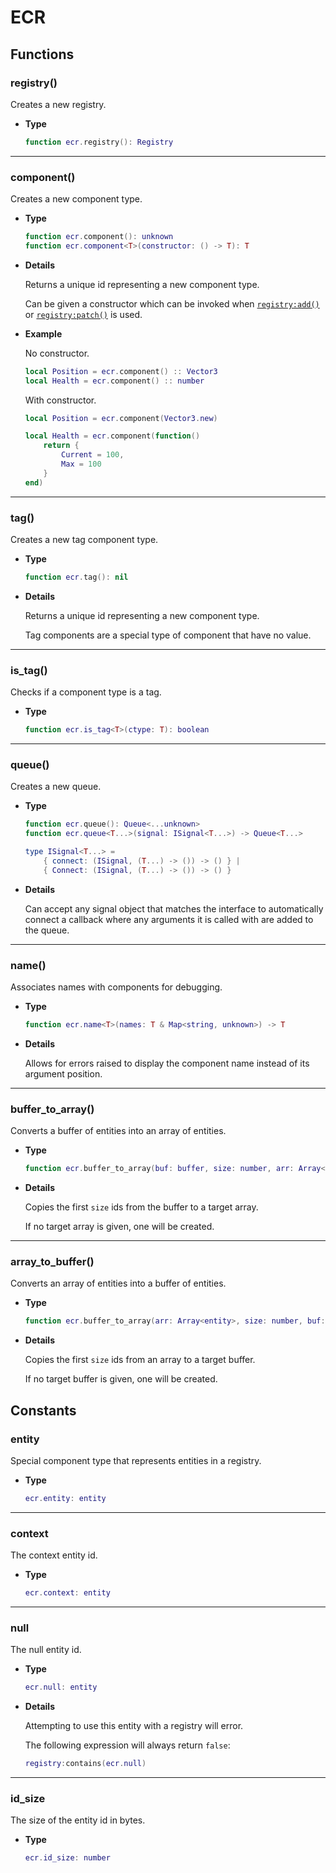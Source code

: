 # ECR

## Functions

### registry()

Creates a new registry.

- **Type**

    ```lua
    function ecr.registry(): Registry
    ```

--------------------------------------------------------------------------------

### component()

Creates a new component type.

- **Type**

    ```lua
    function ecr.component(): unknown
    function ecr.component<T>(constructor: () -> T): T
    ```

- **Details**

    Returns a unique id representing a new component type.

    Can be given a constructor which can be invoked when
    [`registry:add()`](Registry#add.md) or
    [`registry:patch()`](Registry#patch.md) is used.

- **Example**

    No constructor.

    ```lua
    local Position = ecr.component() :: Vector3
    local Health = ecr.component() :: number
    ```

    With constructor.

    ```lua
    local Position = ecr.component(Vector3.new)

    local Health = ecr.component(function()
        return {
            Current = 100,
            Max = 100
        }
    end)
    ```

--------------------------------------------------------------------------------

### tag()

Creates a new tag component type.

- **Type**

    ```lua
    function ecr.tag(): nil
    ```

- **Details**

    Returns a unique id representing a new component type.

    Tag components are a special type of component that have no value.

--------------------------------------------------------------------------------

### is_tag()

Checks if a component type is a tag.

- **Type**

    ```lua
    function ecr.is_tag<T>(ctype: T): boolean
    ```

--------------------------------------------------------------------------------

### queue()

Creates a new queue.

- **Type**

    ```lua
    function ecr.queue(): Queue<...unknown>
    function ecr.queue<T...>(signal: ISignal<T...>) -> Queue<T...>

    type ISignal<T...> = 
        { connect: (ISignal, (T...) -> ()) -> () } |
        { Connect: (ISignal, (T...) -> ()) -> () }
    ```

- **Details**

    Can accept any signal object that matches the interface to
    automatically connect a callback where any arguments it is called with are
    added to the queue.

--------------------------------------------------------------------------------

### name()

Associates names with components for debugging.

- **Type**

    ```lua
    function ecr.name<T>(names: T & Map<string, unknown>) -> T
    ```

- **Details**

    Allows for errors raised to display the component name instead of its
    argument position.

--------------------------------------------------------------------------------

### buffer_to_array()

Converts a buffer of entities into an array of entities.

- **Type**

    ```lua
    function ecr.buffer_to_array(buf: buffer, size: number, arr: Array<entity>?) -> Array<entity>
    ```

- **Details**

    Copies the first `size` ids from the buffer to a target array.

    If no target array is given, one will be created.

--------------------------------------------------------------------------------

### array_to_buffer()

Converts an array of entities into a buffer of entities.

- **Type**

    ```lua
    function ecr.buffer_to_array(arr: Array<entity>, size: number, buf: buffer?) -> buffer
    ```

- **Details**

    Copies the first `size` ids from an array to a target buffer.

    If no target buffer is given, one will be created.

## Constants

### entity

Special component type that represents entities in a registry.

- **Type**
  
    ```lua
    ecr.entity: entity
    ```

--------------------------------------------------------------------------------

### context

The context entity id.

- **Type**
  
    ```lua
    ecr.context: entity
    ```

--------------------------------------------------------------------------------

### null

The null entity id.

- **Type**
  
    ```lua
    ecr.null: entity
    ```

- **Details**

    Attempting to use this entity with a registry will error.

    The following expression will always return `false`:

    ```lua
    registry:contains(ecr.null)
    ```

--------------------------------------------------------------------------------

### id_size

The size of the entity id in bytes.

- **Type**
  
    ```lua
    ecr.id_size: number
    ```
